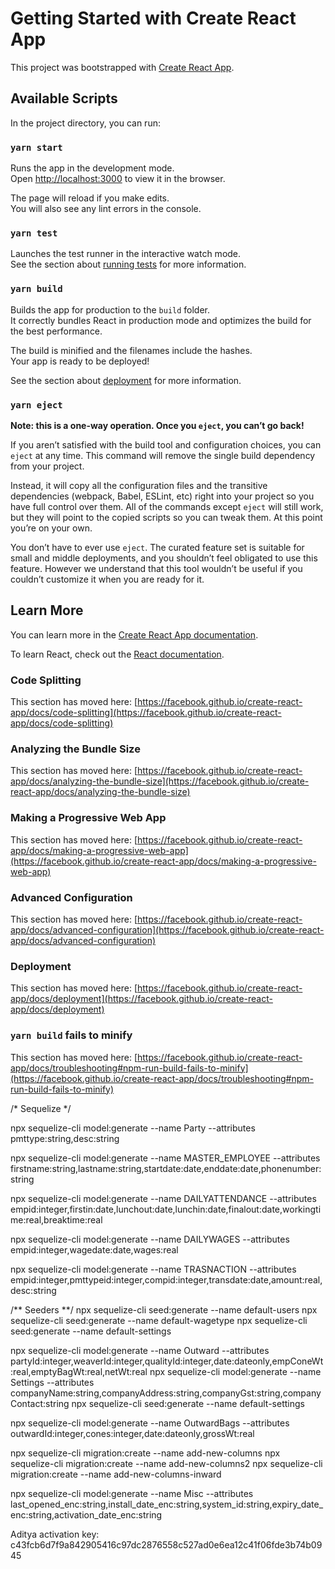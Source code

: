 # Getting Started with Create React App

This project was bootstrapped with [Create React App](https://github.com/facebook/create-react-app).

## Available Scripts

In the project directory, you can run:

### `yarn start`

Runs the app in the development mode.\
Open [http://localhost:3000](http://localhost:3000) to view it in the browser.

The page will reload if you make edits.\
You will also see any lint errors in the console.

### `yarn test`

Launches the test runner in the interactive watch mode.\
See the section about [running tests](https://facebook.github.io/create-react-app/docs/running-tests) for more information.

### `yarn build`

Builds the app for production to the `build` folder.\
It correctly bundles React in production mode and optimizes the build for the best performance.

The build is minified and the filenames include the hashes.\
Your app is ready to be deployed!

See the section about [deployment](https://facebook.github.io/create-react-app/docs/deployment) for more information.

### `yarn eject`

**Note: this is a one-way operation. Once you `eject`, you can’t go back!**

If you aren’t satisfied with the build tool and configuration choices, you can `eject` at any time. This command will remove the single build dependency from your project.

Instead, it will copy all the configuration files and the transitive dependencies (webpack, Babel, ESLint, etc) right into your project so you have full control over them. All of the commands except `eject` will still work, but they will point to the copied scripts so you can tweak them. At this point you’re on your own.

You don’t have to ever use `eject`. The curated feature set is suitable for small and middle deployments, and you shouldn’t feel obligated to use this feature. However we understand that this tool wouldn’t be useful if you couldn’t customize it when you are ready for it.

## Learn More

You can learn more in the [Create React App documentation](https://facebook.github.io/create-react-app/docs/getting-started).

To learn React, check out the [React documentation](https://reactjs.org/).

### Code Splitting

This section has moved here: [https://facebook.github.io/create-react-app/docs/code-splitting](https://facebook.github.io/create-react-app/docs/code-splitting)

### Analyzing the Bundle Size

This section has moved here: [https://facebook.github.io/create-react-app/docs/analyzing-the-bundle-size](https://facebook.github.io/create-react-app/docs/analyzing-the-bundle-size)

### Making a Progressive Web App

This section has moved here: [https://facebook.github.io/create-react-app/docs/making-a-progressive-web-app](https://facebook.github.io/create-react-app/docs/making-a-progressive-web-app)

### Advanced Configuration

This section has moved here: [https://facebook.github.io/create-react-app/docs/advanced-configuration](https://facebook.github.io/create-react-app/docs/advanced-configuration)

### Deployment

This section has moved here: [https://facebook.github.io/create-react-app/docs/deployment](https://facebook.github.io/create-react-app/docs/deployment)

### `yarn build` fails to minify

This section has moved here: [https://facebook.github.io/create-react-app/docs/troubleshooting#npm-run-build-fails-to-minify](https://facebook.github.io/create-react-app/docs/troubleshooting#npm-run-build-fails-to-minify)



/* Sequelize */


npx sequelize-cli model:generate --name Party --attributes pmttype:string,desc:string

npx sequelize-cli model:generate --name MASTER_EMPLOYEE --attributes firstname:string,lastname:string,startdate:date,enddate:date,phonenumber:string

npx sequelize-cli model:generate --name DAILYATTENDANCE --attributes empid:integer,firstin:date,lunchout:date,lunchin:date,finalout:date,workingtime:real,breaktime:real

npx sequelize-cli model:generate --name DAILYWAGES --attributes empid:integer,wagedate:date,wages:real

npx sequelize-cli model:generate --name TRASNACTION --attributes empid:integer,pmttypeid:integer,compid:integer,transdate:date,amount:real,desc:string

/** Seeders **/ npx sequelize-cli seed:generate --name default-users npx sequelize-cli seed:generate --name default-wagetype
npx sequelize-cli seed:generate --name default-settings


npx sequelize-cli model:generate --name Outward --attributes partyId:integer,weaverId:integer,qualityId:integer,date:dateonly,empConeWt:real,emptyBagWt:real,netWt:real
npx sequelize-cli model:generate --name Settings --attributes companyName:string,companyAddress:string,companyGst:string,companyContact:string
npx sequelize-cli seed:generate --name default-settings

npx sequelize-cli model:generate --name OutwardBags --attributes outwardId:integer,cones:integer,date:dateonly,grossWt:real

npx sequelize-cli migration:create --name add-new-columns
npx sequelize-cli migration:create --name add-new-columns2
npx sequelize-cli migration:create --name add-new-columns-inward

npx sequelize-cli model:generate --name Misc --attributes last_opened_enc:string,install_date_enc:string,system_id:string,expiry_date_enc:string,activation_date_enc:string



Aditya activation key:
c43fcb6d7f9a842905416c97dc2876558c527ad0e6ea12c41f06fde3b74b0945